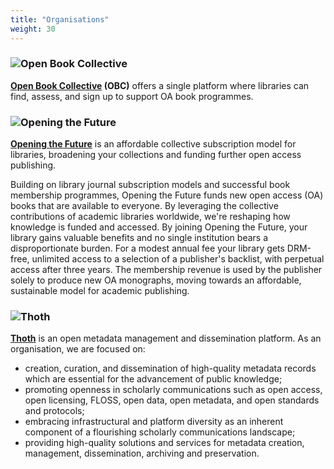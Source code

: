 ```yaml
---
title: "Organisations"
weight: 30
---
```


### ![Open Book Collective](/logos/obc.png)

**[Open Book Collective](https://openbookcollective.org/) (OBC)** offers a single platform where libraries can find, assess, and sign up to support OA book programmes.

### ![Opening the Future](/logos/obf.png)

**[Opening the Future](https://www.openingthefuture.net/)** is an affordable collective subscription model for libraries, broadening your collections and funding further open access publishing.

Building on library journal subscription models and successful book membership programmes, Opening the Future funds new open access (OA) books that are available to everyone. By leveraging the collective contributions of academic libraries worldwide, we're reshaping how knowledge is funded and accessed. By joining Opening the Future, your library gains valuable benefits and no single institution bears a disproportionate burden. For a modest annual fee your library gets DRM-free, unlimited access to a selection of a publisher's backlist, with perpetual access after three years. The membership revenue is used by the publisher solely to produce new OA monographs, moving towards an affordable, sustainable model for academic publishing.

### ![Thoth](/logos/thoth.png)

**[Thoth](https://thoth.pub/)**  is an open metadata management and dissemination platform. As an organisation, we are focused on:

* creation, curation, and dissemination of high-quality metadata records which are essential for the advancement of public knowledge;
* promoting openness in scholarly communications such as open access, open licensing, FLOSS, open data, open metadata, and open standards and protocols;
* embracing infrastructural and platform diversity as an inherent component of a flourishing scholarly communications landscape;
* providing high-quality solutions and services for metadata creation, management, dissemination, archiving and preservation.